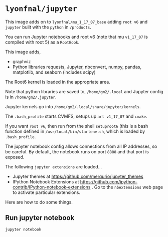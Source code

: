 # `lyonfnal/jupyter`

This image adds on to `lyonfnal/mu_1_17_07_base` adding `root v6` and `jupyter` built with the `python` in `/products`. 

You can run Jupyter notebooks and root v6 (note that mu `v1_17_07` is compiled with root 5) as a `RootBook`. 

This image adds,

* graphviz
* Python libraries requests, Jupyter, nbconvert, numpy, pandas, matplotlib, and seaborn (includes scipy)

The Root6 kernel is loaded in the appropriate area. 

Note that python libraries are saved to,
`/home/gm2/.local` and Jupyter config is in `/home/gm2/.jupyter`. 

Jupyter kernels go into `/home/gm2/.local/share/jupyter/kernels`. 

The `.bash_profile` starts CVMFS, setups up `art v1_17_07` and `cmake`. 

If you want `root v6`, then run from the shell `setuproot6` (this is a bash function defined in `/usr/local/bin/startenv.sh`, which is loaded by `.bash_profile`. 

The jupyter notebook config allows connections from all IP addresses, so be careful. By default, the notebook runs on port `8888` and that port is exposed. 

The following `jupyter extensions` are loaded...

* Jupyter themes at https://github.com/merqurio/jupyter_themes
* IPython Notebook Extensions at https://github.com/ipython-contrib/IPython-notebook-extensions . Go to the `nbextensions` web page to activate particular extensions. 

Here are how to do some things.

## Run jupyter notebook

```bash
jupyter notebook
```



